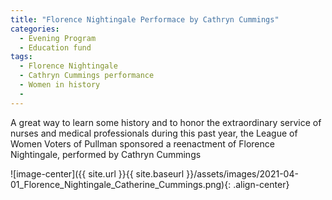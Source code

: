 ```yaml
---
title: "Florence Nightingale Performace by Cathryn Cummings"
categories:
  - Evening Program
  - Education fund
tags:
  - Florence Nightingale
  - Cathryn Cummings performance
  - Women in history
  - 
---
```


A great way to learn some history and to honor the extraordinary service of nurses and medical professionals during this past year, the League of Women Voters of Pullman sponsored a reenactment of Florence Nightingale, performed by Cathryn Cummings


![image-center]({{ site.url }}{{ site.baseurl }}/assets/images/2021-04-01_Florence_Nightingale_Catherine_Cummings.png){: .align-center}
